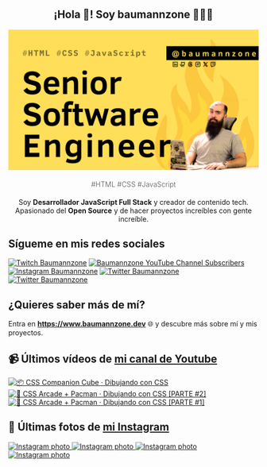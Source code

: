 <p align="center">
   <h2 align="center">¡Hola 👋! Soy baumannzone 👨🏻‍💻</h2>
   <img align="center" src="img/Senior Software Engineer.png" />
   <h4 align="center" style="font-weight: 300; color: #555;">#HTML #CSS #JavaScript</h4>
</p>

<p align="center" style="margin-bottom: 20px">Soy <strong>Desarrollador JavaScript Full Stack</strong> y creador de contenido tech.
<br/>
Apasionado del <strong>Open Source</strong> y de hacer proyectos increíbles con gente increíble.
</p>

## Sígueme en mis redes sociales

[![Twitch Baumannzone](https://img.shields.io/twitch/status/baumannzone?style=social)](https://twitch.tv/baumannzone)
[![Baumannzone YouTube Channel Subscribers](https://img.shields.io/youtube/channel/subscribers/UCTTj5ztXnGeDRPFVsBp7VMA?style=social)](https://youtube.com/rambitojs)
[![Instagram Baumannzone](https://img.shields.io/badge/Baumannzone--_.svg?label=Instagram&style=social&logo=instagram)](https://instagram.com/baumannzone)
[![Twitter Baumannzone](https://img.shields.io/twitter/follow/Baumannzone?label=Twitter&style=social)](https://twitter.com/baumannzone)
[![Twitter Baumannzone](https://img.shields.io/badge/LinkedIn-ffffff?logo=linkedin&logoColor=black)](https://www.linkedin.com/in/baumannzone/)


## ¿Quieres saber más de mí?

Entra en **https://www.baumannzone.dev** 🌐 y descubre más sobre mí y mis proyectos.

## 📹 Últimos vídeos de [mi canal de Youtube](https://youtube.com/rambitojs?sub_confirmation=1)


<a href='https://youtu.be/W6xwoSJahA0' target='_blank'>
  <img width='30%' src='https://img.youtube.com/vi/W6xwoSJahA0/mqdefault.jpg' alt='📦 CSS Companion Cube · Dibujando con CSS' />
</a>
<a href='https://youtu.be/9C3NXVXewH8' target='_blank'>
  <img width='30%' src='https://img.youtube.com/vi/9C3NXVXewH8/mqdefault.jpg' alt='👾 CSS Arcade + Pacman · Dibujando con CSS [PARTE #2]' />
</a>
<a href='https://youtu.be/2ahqLdgkSxA' target='_blank'>
  <img width='30%' src='https://img.youtube.com/vi/2ahqLdgkSxA/mqdefault.jpg' alt='👾 CSS Arcade + Pacman · Dibujando con CSS [PARTE #1]' />
</a>

## 📸 Últimas fotos de [mi Instagram](https://instagram.com/baumannzone)


<a href='https://instagram.com/p/DCP9yAjv6Kg' target='_blank'>
  <img width='20%' src='https://instagram.fotp3-4.fna.fbcdn.net/v/t51.29350-15/466365079_3938181906393152_2679361386227094703_n.jpg?stp=dst-jpg_e15_fr_p1080x1080&_nc_ht=instagram.fotp3-4.fna.fbcdn.net&_nc_cat=108&_nc_ohc=DtFfc85kWOkQ7kNvgH1wTVS&_nc_gid=3fabc25d21af4acb887cd8191d435cf1&edm=APU89FABAAAA&ccb=7-5&oh=00_AYAiJVD_PtuMbxgwvfvZda1AMYolpASqrLOXS-e1LuaS6A&oe=673A72A6&_nc_sid=bc0c2c' alt='Instagram photo' />
</a>
<a href='https://instagram.com/p/DCOhRNQvJeW' target='_blank'>
  <img width='20%' src='https://instagram.fotp3-4.fna.fbcdn.net/v/t51.29350-15/465880626_1988151965010720_5800400543678259120_n.jpg?stp=dst-jpg_e15_fr_s1080x1080&_nc_ht=instagram.fotp3-4.fna.fbcdn.net&_nc_cat=100&_nc_ohc=qNlQ7OM8fkAQ7kNvgF9fxjh&_nc_gid=3fabc25d21af4acb887cd8191d435cf1&edm=APU89FABAAAA&ccb=7-5&oh=00_AYAfpDAYwFHw3vOUtlBP6vbb4fLsUsKQUYKCjHUG5Ag6xA&oe=673A6ADC&_nc_sid=bc0c2c' alt='Instagram photo' />
</a>
<a href='https://instagram.com/p/DCNQPkPvkMe' target='_blank'>
  <img width='20%' src='https://instagram.fotp3-2.fna.fbcdn.net/v/t51.29350-15/466365069_2018081405283425_3824194911241668252_n.jpg?stp=dst-jpg_e15_fr_p1080x1080&_nc_ht=instagram.fotp3-2.fna.fbcdn.net&_nc_cat=105&_nc_ohc=aYDcCltsJZgQ7kNvgGEtbNx&_nc_gid=3fabc25d21af4acb887cd8191d435cf1&edm=APU89FABAAAA&ccb=7-5&oh=00_AYBLxkWH2ly4hUKiaSzL-EN5UED_3CXOI8EOg4p8AffLJw&oe=673A789D&_nc_sid=bc0c2c' alt='Instagram photo' />
</a>
<a href='https://instagram.com/p/DCK1rNcPIE4' target='_blank'>
  <img width='20%' src='https://instagram.fotp3-1.fna.fbcdn.net/v/t51.29350-15/466000029_3485691501724204_3470147142151152039_n.jpg?stp=dst-jpg_e15_fr_p1080x1080&_nc_ht=instagram.fotp3-1.fna.fbcdn.net&_nc_cat=104&_nc_ohc=OhPmbJsI-dgQ7kNvgGhmM5M&_nc_gid=3fabc25d21af4acb887cd8191d435cf1&edm=APU89FABAAAA&ccb=7-5&oh=00_AYCT4lg5VMFhUdQNEDwXK8R6w_RT4ifmOd9To6p9nH1lbg&oe=673A52F3&_nc_sid=bc0c2c' alt='Instagram photo' />
</a>
